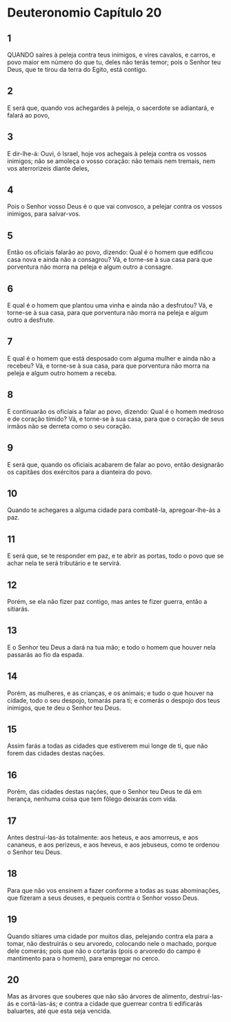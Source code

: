 # Deuteronomio Capítulo 20

## 1
QUANDO saíres à peleja contra teus inimigos, e vires cavalos, e carros, e povo maior em número do que tu, deles não terás temor; pois o Senhor teu Deus, que te tirou da terra do Egito, está contigo.

## 2
E será que, quando vos achegardes à peleja, o sacerdote se adiantará, e falará ao povo,

## 3
E dir-lhe-á: Ouvi, ó Israel, hoje vos achegais à peleja contra os vossos inimigos; não se amoleça o vosso coração: não temais nem tremais, nem vos aterrorizeis diante deles,

## 4
Pois o Senhor vosso Deus é o que vai convosco, a pelejar contra os vossos inimigos, para salvar-vos.

## 5
Então os oficiais falarão ao povo, dizendo: Qual é o homem que edificou casa nova e ainda não a consagrou? Vá, e torne-se à sua casa para que porventura não morra na peleja e algum outro a consagre.

## 6
E qual é o homem que plantou uma vinha e ainda não a desfrutou? Vá, e torne-se à sua casa, para que porventura não morra na peleja e algum outro a desfrute.

## 7
E qual é o homem que está desposado com alguma mulher e ainda não a recebeu? Vá, e torne-se à sua casa, para que porventura não morra na peleja e algum outro homem a receba.

## 8
E continuarão os oficiais a falar ao povo, dizendo: Qual é o homem medroso e de coração tímido? Vá, e torne-se à sua casa, para que o coração de seus irmãos não se derreta como o seu coração.

## 9
E será que, quando os oficiais acabarem de falar ao povo, então designarão os capitães dos exércitos para a dianteira do povo.

## 10
Quando te achegares a alguma cidade para combatê-la, apregoar-lhe-ás a paz.

## 11
E será que, se te responder em paz, e te abrir as portas, todo o povo que se achar nela te será tributário e te servirá.

## 12
Porém, se ela não fizer paz contigo, mas antes te fizer guerra, então a sitiarás.

## 13
E o Senhor teu Deus a dará na tua mão; e todo o homem que houver nela passarás ao fio da espada.

## 14
Porém, as mulheres, e as crianças, e os animais; e tudo o que houver na cidade, todo o seu despojo, tomarás para ti; e comerás o despojo dos teus inimigos, que te deu o Senhor teu Deus.

## 15
Assim farás a todas as cidades que estiverem mui longe de ti, que não forem das cidades destas nações.

## 16
Porém, das cidades destas nações, que o Senhor teu Deus te dá em herança, nenhuma coisa que tem fôlego deixarás com vida.

## 17
Antes destruí-las-ás totalmente: aos heteus, e aos amorreus, e aos cananeus, e aos perizeus, e aos heveus, e aos jebuseus, como te ordenou o Senhor teu Deus.

## 18
Para que não vos ensinem a fazer conforme a todas as suas abominações, que fizeram a seus deuses, e pequeis contra o Senhor vosso Deus.

## 19
Quando sitiares uma cidade por muitos dias, pelejando contra ela para a tomar, não destruirás o seu arvoredo, colocando nele o machado, porque dele comerás; pois que não o cortarás (pois o arvoredo do campo é mantimento para o homem), para empregar no cerco.

## 20
Mas as árvores que souberes que não são árvores de alimento, destruí-las-ás e cortá-las-ás; e contra a cidade que guerrear contra ti edificarás baluartes, até que esta seja vencida.

